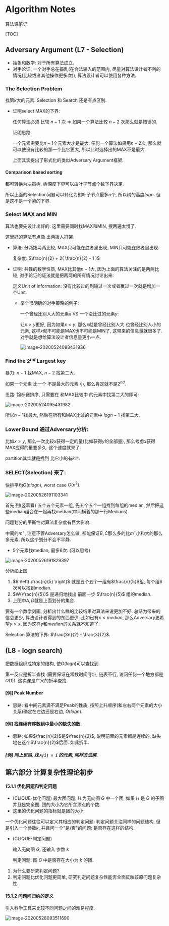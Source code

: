 # Algorithm Notes

算法课笔记

[TOC]

## Adversary Argument (L7 - Selection)

+ 抽象和数学: 对于所有算法成立.
+ 对手论证: 一个对手总在捣乱(在合法输入的范围内, 尽量对算法设计者不利的情况(比较或者其他操作更多次)), 算法设计者可以使用各种方法.



### The Selection Problem

找第$k$大的元素. Selection 和 Search 还是有点区别.

+ 证明select MAX的下界:

  任何算法必须 比较 $n - 1$ 次 $\Rightarrow$ 如果一个算法比较 $n - 2$ 次那么就是错误的.

  证明思路:

  一个元素需要比$n - 1$个元素大才是最大, 任何一个算法如果用$n - 2$次, 那么就可以使没有比较的那一个比它更大, 所以此时选择出的MAX不是最大.

  

  上面其实提出了形式化的类似Adversary Argument框架.

  

#### Comparison based sorting

都可转换为决策树. 树深度下界可以由叶子节点个数下界决定.

所以上面的Selection问题可以转化为树叶子节点最多$n$个, 所以树的高度$log n$. 但是这不是一个紧的下界.



### Select MAX and MIN

算法也要先设计出好的: 这里需要同时找MAX和MIN, 搜两遍太慢了.

这里好的算法有点像 出两拨人打架.

+ 算法: 分两拨两两比较, MAX只可能在胜者里出现, MIN只可能在败者里出现.

  复杂度: $\frac{n}{2} + 2( \frac{n}{2} - 1 )$

  

+ 证明: 共性的数学性质, MAX比其他$n - 1$大, 因为上面的算法关注的是两两比较, 对手论证的证法就是把两两的所有情况讨论出来:

  定义Unit of information: 没有比较过的到输过一次或者赢过一次就是增加一个Unit.

  + 举个很明确的对手策略的例子:

    一个曾经比别人大的元素$x$ VS 一个没比过的元素$y$:

    让$x > y$更好, 因为如果$x < y$, 那么$x$就是曾经比别人大 也曾经比别人小的元素, 这样$x$就不可能是MAX也不可能是MIN了, 这带来的信息量就很多了. 对手就是想给算法设计者信息量更小一点.

    ![image-20200524093431936](assets/image-20200524093431936.png)

  

  

### Find the $2^{nd}$ Largest key

暴力: $n - 1$ 找MAX, $n - 2$ 找第二大.

如果一个元素 比一个 不是最大的元素 小, 那么肯定就不是$2^{nd}$.

思路: 锦标赛排序, 只需要在 和MAX比较中 的元素中找第二大的即可:

![image-20200524095431982](assets/image-20200524095431982.png)

所以$n - 1$找最大, 然后在所有和MAX比过的元素中 $logn - 1$ 找第二大.



### Lower Bound 通过Adversary分析:

比如$x>y$, 那么一次比较$x$获得一定的量(比如获得$y$的全部量), 那么考虑$x$获得MAX应得的量要多久. 这个速度就来了.

partition其实就是找到 比它小的有$k$个.



### SELECT(Selection) 来了:

快排平均$O(nlogn)$, worst case $O(n^2)$.

![image-20200526191103341](assets/image-20200526191103341.png)

首先 列(竖着看) 五个五个元素一组, 先五个五个一组找到每组的median, 然后把这些median组合在一起再找median(中间横着的那一行Medians)

问题划分的平衡性对算法复杂度有巨大影响.

中间的$m^{\star}$, 注意不管Adversary怎么做, 都能保证$B, C$那么多的比$m^{\star}$小和大的那么多元素. 所以这个划分不会不平静.

+ 5个元素找median, 最多6次. (可以思考)

![image-20200526191829397](assets/image-20200526191829397.png)

分析如上图, 

1. $6 \left( \frac{n}{5} \right)$ 就是五个五个一组有$\frac{n}{5}$组, 每个组6次可以找到median.
2. $W(\frac{n}{5})$ 是递归地找出 前面一步 $\frac{n}{5}$ 组的median.
3. 上图中$A, D$就是上面划分的集合.

要有一个数学刻画, 分析出什么样的比较结果对算法来说更加不好. 总结为带来的信息更少, 算法设计者得到的东西更少. 比如已有$x < median$, 那么Adversary更希望$y > x$, 因为这样$y$和$median$的关系就不知道了.

Selection 算法的下界: $\frac{3n}{2} - \frac{3}{2}$.



## (L8 - logn search)

把数据组织成特定的结构, 使$O(logn)$可以查找到.

第一反应是折半查找 (需要保证在常数时间寻址, 链表不行, 访问任何一个地方都是$O(1)$). 这次课是广义的折半查找.

#### [例] Peak Number

+ 思路: 看中间元素满不满足Peak的性质, 按照上升顺序(和左右两个元素的大小关系)确定在左边还是右边, $O(logn)$.

#### [例] 找连续有序数组中最小的缺失的数.

+ 思路: 如果$\frac{n}{2}$是$\frac{n}{2}$, 说明前面的元素都是连续的, 缺失地在这个$\frac{n}{2}$后面. 如此折半.

##### [例] 同上思路, 找 `A[i] = i` 的元素, 同样方法解.





## 第六部分 计算复杂性理论初步

#### 15.1.1 优化问题和判定问题

+ (CLIQUE-优化问题) 最大团问题: $H$ 为无向图 $G$ 中一个团, 如果 $H$ 是 $G$ 的子图 并且是完全图. 团的大小为它所含顶点的个数.
+ 这里的优化问题的指标就是团的大小.

一个优化问题往往可以定义其相应的判定问题: 判定问题关注同样的问题结构, 但是引入一个参数$k$, 并且问一个"是/否"的问题: 是否存在这样的结构.

+ (CLIQUE-判定问题)

  输入无向图 $G$, 还输入 参数 $k$

  判定问题: 图 $G$ 中是否存在大小为 $k$ 的团.



1. 为什么要研究判定问题?
2. 判定问题比优化问题更简单, 研究判定问题复杂性能否全面反映该原问题复杂性.



#### 15.1.2 问题间归约的定义

引入科学工具来比较不同问题之间的难易程度.

![image-20200528093511690](assets/image-20200528093511690.png)















